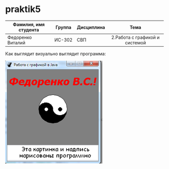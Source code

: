﻿# praktik5
| Фамилия, имя студента | Группа    | Дисциплина  |Тема                              
| --------------------- |:---------:| ------------|:--------------------------------:|
| Федоренко Виталий     | ИС-302    | СВП         |2.Работа с графикой и системой|Задание:Нарисовать рисунок. 



Как выглядит визуально выглядит программа: 


![ScreenShot](Screenshot.png)

